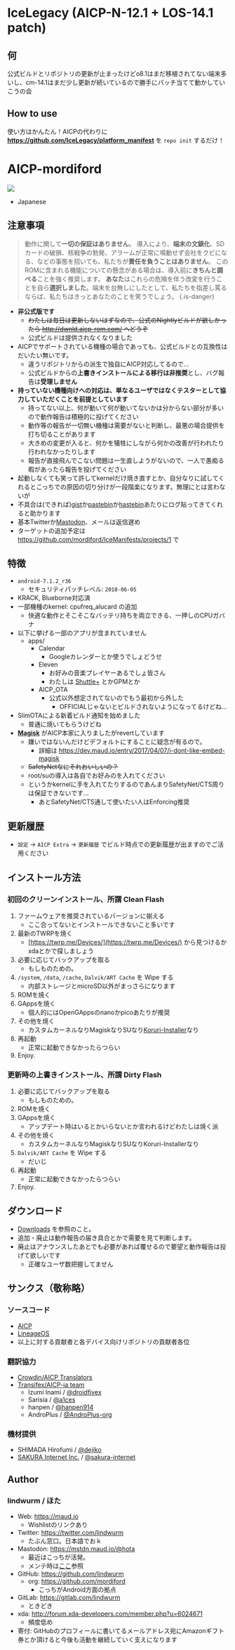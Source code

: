 <!-- TITLE: nougat -->
<!-- SUBTITLE: AICP-n-12.1 -->

# IceLegacy (AICP-N-12.1 + LOS-14.1 patch)

## 何

公式ビルドとリポジトリの更新が止まったけどo8.1はまだ移植されてない端末多いし、cm-14.1はまだ少し更新が続いているので勝手にパッチ当てて動かしていこうの会

## How to use

使い方はかんたん！AICPの代わりに **https://github.com/IceLegacy/platform_manifest** を `repo init` するだけ！

# AICP-mordiford

[![](https://lindwurm.neocities.org/img/discord_banner_mini.png)](https://bit.ly/hellolineage)

* Japanese

## 注意事項

> 動作に関して**一切の保証はありません**。
> 導入により、**端末の文鎮化**、SDカードの破損、核戦争の勃発、アラームが正常に鳴動せず会社をクビになる、などの事態を招いても、私たちが**責任を負うことはありません**。
> このROMに含まれる機能についての懸念がある場合は、導入前に**きちんと調べる**ことを強く推奨します。
> **あなた**はこれらの危険を伴う改変を行うことを自ら**選択しました**。端末を台無しにしたとして、私たちを指差し罵るならば、私たちはきっとあなたのことを笑うでしょう。
{.is-danger}

- **非公式版です**
    - ~~わたしは毎日は更新しないはずなので、公式のNightlyビルドが欲しかったら http://dwnld.aicp-rom.com/ へどうぞ~~
    - 公式ビルドは提供されなくなりました
- AICPでサポートされている機種の場合であっても、公式ビルドとの互換性はだいたい無いです。
    - 違うリポジトリからの派生で独自にAICP対応してるので…
    - 公式ビルドからの**上書きインストールによる移行は非推奨**とし、バグ報告は**受理しません**
- **持っていない機種向けへの対応は、単なるユーザではなくテスターとして協力していただくことを前提としています**
    - 持ってない以上、何が動いて何が動いてないかは分からない部分が多いので動作報告は積極的に投げてください
    - 動作等の報告が一切無い機種は需要がないと判断し、最悪の場合提供を打ち切ることがあります
    - 大きめの変更が入ると、何かを犠牲にしながら何かの改善が行われたり行われなかったりします
    - 報告が直接飛んでこない問題は一生直しようがないので、一人で愚痴る暇があったら報告を投げてください
- 起動しなくても笑って許してkernelだけ焼き直すとか、自分なりに試してくれるとこっちでの原因の切り分けが一段階楽になります。無理にとは言わないが
- 不具合は(できれば)[gist](https://gist.github.com/)か[pastebin](https://pastebin.com/)か[hastebin](https://www.hastebin.com/)あたりにログ貼ってきてくれると助かります
- 基本Twitterか[Mastodon](https://github.com/lindwurm/mastodon/wiki/Accounts)、メールは返信遅め
- ターゲットの追加予定は https://github.com/mordiford/IceManifests/projects/1 で

## 特徴

- `android-7.1.2_r36`
    - セキュリティパッチレベル: `2018-06-05`
- KRACK, Blueborne対応済
- 一部機種のkernel: cpufreq_alucard の追加
    - 快適な動作とそこそこなバッテリ持ちを両立できる、一押しのCPUガバナ
- 以下に挙げる一部のアプリが含まれていません
    - apps/
        - Calendar
            - Googleカレンダーとか使うでしょどうせ
        - Eleven
            - お好みの音楽プレイヤーあるでしょ皆さん
            - わたしは [Shuttle+](https://play.google.com/store/apps/details?id=com.simplecity.amp_pro) とかGPMとか
        - AICP_OTA
            - 公式以外想定されてないのでもう最初から外した
                - OFFICIALじゃないとビルドされないようになってるけどね…
- SlimOTAによる新着ビルド通知を始めました
    - 普通に焼いてもらうけどね
- **[Magisk](https://forum.xda-developers.com/apps/magisk/official-magisk-v7-universal-systemless-t3473445)** がAICP本家に入りましたがrevertしています
    - 嫌いではないんだけどデフォルトにすることに疑念が有るので。
        - 詳細は https://dev.maud.io/entry/2017/04/07/i-dont-like-embed-magisk
    - ~~SafetyNetなにそれおいしいの？~~
    - root/suの導入は各自でお好みのを入れてください
    - というかkernelに手を入れてたりするのであんまりSafetyNet/CTS周りは保証できないです…
        - あとSafetyNet/CTS通して使いたい人はEnforcing推奨

## 更新履歴

- `設定` → `AICP Extra` → `更新履歴` でビルド時点での更新履歴が出ますのでご活用ください

## インストール方法

### 初回のクリーンインストール、所謂 Clean Flash

1. ファームウェアを推奨されているバージョンに揃える
    - ここ合ってないとインストールできないこと多いです
2. 最新のTWRPを焼く
    - [https://twrp.me/Devices/](https://twrp.me/Devices/) から見つけるかxdaとかで探しましょう
3. 必要に応じてバックアップを取る
    - もしものための。
4. `/system`, `/data`, `/cache`, `Dalvik/ART Cache` を Wipe する
    - 内部ストレージとmicroSD以外がまっさらになります
5. ROMを焼く
6. GAppsを焼く
    - 個人的にはOpenGAppsのnanoかpicoあたりが推奨
7. その他を焼く
    - カスタムカーネルなりMagiskなりSUなり[Koruri-Installer](https://androplus.org/Entry/3501/)なり
8. 再起動
    - 正常に起動できなかったらつらい
9. Enjoy.

### 更新時の上書きインストール、所謂 Dirty Flash

1. 必要に応じてバックアップを取る
    - もしものための。
2. ROMを焼く
3. GAppsを焼く
    - アップデート時はいるとかいらないとか言われるけどわたしは焼く派
4. その他を焼く
    - カスタムカーネルなりMagiskなりSUなりKoruri-Installerなり
5. `Dalvik/ART Cache` を Wipe する
    - だいじ
6. 再起動
    - 正常に起動できなかったらつらい
7. Enjoy.

## ダウンロード

- [Downloads](/aicp/nougat/downloads) を参照のこと。
- 追加・廃止は動作報告の届き具合とかで需要を見て判断します。
- 廃止はアナウンスしたあとでも必要があれば覆せるので要望と動作報告は投げて欲しいです
    - 正確なユーザ数把握してません

## サンクス（敬称略）

### ソースコード

- [AICP](https://github.com/AICP)
- [LineageOS](https://github.com/LineageOS)
- 以上に対する貢献者と各デバイス向けリポジトリの貢献者各位

### 翻訳協力

- [Crowdin/AICP Translators](https://crowdin.com/project/aicp)
- [Transifex/AICP-ja team](https://www.transifex.com/lindwurm/aicp-ja/)
    - Izumi Inami / [@droidfivex](https://github.com/droidfivex)
    - Sarisia / [@a1ces](https://github.com/a1ces)
    - hanpen / [@hanpen914](https://github.com/hnpn914)
    - AndroPlus / [@AndroPlus-org](https://github.com/AndroPlus-org)

### 機材提供

- SHIMADA Hirofumi / [@dejiko](https://github.com/dejiko)
- [SAKURA Internet Inc.](https://www.sakura.ad.jp/) / [@sakura-internet](https://github.com/sakura-internet)

## Author

### lindwurm / ほた

- Web: https://maud.io
    - Wishlistのリンクあり
- Twitter: https://twitter.com/lindwurm
    - たぶん窓口。日本語でおｋ
- Mastodon: https://mstdn.maud.io/@hota
    - 最近はこっちが活発。
    - メンテ時は[ここ](/mastodon/accounts)参照
- GitHub: https://github.com/lindwurm
    - org: https://github.com/mordiford
        - こっちがAndroid方面の拠点
- GitLab: https://gitlab.com/lindwurm
    - ときどき
- xda: http://forum.xda-developers.com/member.php?u=6024671
    - 頻度低め
- 寄付: GitHubのプロフィールに書いてるメールアドレス宛にAmazonギフト券とか頂けると今後も活動を継続していく支えになります